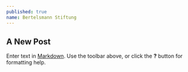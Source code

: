 ```yaml
---
published: true
name: Bertelsmann Stiftung
---
```

## A New Post

Enter text in [Markdown](http://daringfireball.net/projects/markdown/). Use the toolbar above, or click the **?** button for formatting help.
